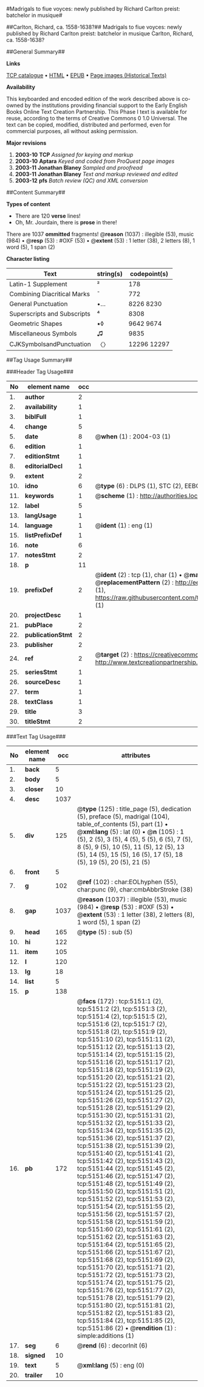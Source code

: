 #Madrigals to fiue voyces: newly published by Richard Carlton preist: batchelor in musique#

##Carlton, Richard, ca. 1558-1638?##
Madrigals to fiue voyces: newly published by Richard Carlton preist: batchelor in musique
Carlton, Richard, ca. 1558-1638?

##General Summary##

**Links**

[TCP catalogue](http://www.ota.ox.ac.uk/tcp/)  • 
[HTML](http://tei.it.ox.ac.uk/tcp/Texts-HTML/free/A17/A17990.html)  • 
[EPUB](http://tei.it.ox.ac.uk/tcp/Texts-EPUB/free/A17/A17990.epub) • 
[Page images (Historical Texts)](https://data.historicaltexts.jisc.ac.uk/view?pubId=eebo-99840627e&pageId=eebo-99840627e-5151-1)

**Availability**

This keyboarded and encoded edition of the
	       work described above is co-owned by the institutions
	       providing financial support to the Early English Books
	       Online Text Creation Partnership. This Phase I text is
	       available for reuse, according to the terms of Creative
	       Commons 0 1.0 Universal. The text can be copied,
	       modified, distributed and performed, even for
	       commercial purposes, all without asking permission.

**Major revisions**

1. __2003-10__ __TCP__ *Assigned for keying and markup*
1. __2003-10__ __Aptara__ *Keyed and coded from ProQuest page images*
1. __2003-11__ __Jonathan Blaney__ *Sampled and proofread*
1. __2003-11__ __Jonathan Blaney__ *Text and markup reviewed and edited*
1. __2003-12__ __pfs__ *Batch review (QC) and XML conversion*

##Content Summary##

**Types of content**

  * There are 120 **verse** lines!
  * Oh, Mr. Jourdain, there is **prose** in there!

There are 1037 **ommitted** fragments! 
 @__reason__ (1037) : illegible (53), music (984)  •  @__resp__ (53) : #OXF (53)  •  @__extent__ (53) : 1 letter (38), 2 letters (8), 1 word (5), 1 span (2)

**Character listing**


|Text|string(s)|codepoint(s)|
|---|---|---|
|Latin-1 Supplement|²|178|
|Combining             Diacritical Marks|̄|772|
|General Punctuation|•…|8226 8230|
|Superscripts             and Subscripts|⁴|8308|
|Geometric Shapes|▪◊|9642 9674|
|Miscellaneous Symbols|♫|9835|
|CJKSymbolsandPunctuation|〈〉|12296 12297|

##Tag Usage Summary##

###Header Tag Usage###

|No|element name|occ|attributes|
|---|---|---|---|
|1.|__author__|2||
|2.|__availability__|1||
|3.|__biblFull__|1||
|4.|__change__|5||
|5.|__date__|8| @__when__ (1) : 2004-03 (1)|
|6.|__edition__|1||
|7.|__editionStmt__|1||
|8.|__editorialDecl__|1||
|9.|__extent__|2||
|10.|__idno__|6| @__type__ (6) : DLPS (1), STC (2), EEBO-CITATION (1), PROQUEST (1), VID (1)|
|11.|__keywords__|1| @__scheme__ (1) : http://authorities.loc.gov/ (1)|
|12.|__label__|5||
|13.|__langUsage__|1||
|14.|__language__|1| @__ident__ (1) : eng (1)|
|15.|__listPrefixDef__|1||
|16.|__note__|6||
|17.|__notesStmt__|2||
|18.|__p__|11||
|19.|__prefixDef__|2| @__ident__ (2) : tcp (1), char (1)  •  @__matchPattern__ (2) : ([0-9\-]+):([0-9IVX]+) (1), (.+) (1)  •  @__replacementPattern__ (2) : http://eebo.chadwyck.com/downloadtiff?vid=$1&page=$2 (1), https://raw.githubusercontent.com/textcreationpartnership/Texts/master/tcpchars.xml#$1 (1)|
|20.|__projectDesc__|1||
|21.|__pubPlace__|2||
|22.|__publicationStmt__|2||
|23.|__publisher__|2||
|24.|__ref__|2| @__target__ (2) : https://creativecommons.org/publicdomain/zero/1.0/ (1), http://www.textcreationpartnership.org/docs/. (1)|
|25.|__seriesStmt__|1||
|26.|__sourceDesc__|1||
|27.|__term__|1||
|28.|__textClass__|1||
|29.|__title__|3||
|30.|__titleStmt__|2||


###Text Tag Usage###

|No|element name|occ|attributes|
|---|---|---|---|
|1.|__back__|5||
|2.|__body__|5||
|3.|__closer__|10||
|4.|__desc__|1037||
|5.|__div__|125| @__type__ (125) : title_page (5), dedication (5), preface (5), madrigal (104), table_of_contents (5), part (1)  •  @__xml:lang__ (5) : lat (0)  •  @__n__ (105) : 1 (5), 2 (5), 3 (5), 4 (5), 5 (5), 6 (5), 7 (5), 8 (5), 9 (5), 10 (5), 11 (5), 12 (5), 13 (5), 14 (5), 15 (5), 16 (5), 17 (5), 18 (5), 19 (5), 20 (5), 21 (5)|
|6.|__front__|5||
|7.|__g__|102| @__ref__ (102) : char:EOLhyphen (55), char:punc (9), char:cmbAbbrStroke (38)|
|8.|__gap__|1037| @__reason__ (1037) : illegible (53), music (984)  •  @__resp__ (53) : #OXF (53)  •  @__extent__ (53) : 1 letter (38), 2 letters (8), 1 word (5), 1 span (2)|
|9.|__head__|165| @__type__ (5) : sub (5)|
|10.|__hi__|122||
|11.|__item__|105||
|12.|__l__|120||
|13.|__lg__|18||
|14.|__list__|5||
|15.|__p__|138||
|16.|__pb__|172| @__facs__ (172) : tcp:5151:1 (2), tcp:5151:2 (2), tcp:5151:3 (2), tcp:5151:4 (2), tcp:5151:5 (2), tcp:5151:6 (2), tcp:5151:7 (2), tcp:5151:8 (2), tcp:5151:9 (2), tcp:5151:10 (2), tcp:5151:11 (2), tcp:5151:12 (2), tcp:5151:13 (2), tcp:5151:14 (2), tcp:5151:15 (2), tcp:5151:16 (2), tcp:5151:17 (2), tcp:5151:18 (2), tcp:5151:19 (2), tcp:5151:20 (2), tcp:5151:21 (2), tcp:5151:22 (2), tcp:5151:23 (2), tcp:5151:24 (2), tcp:5151:25 (2), tcp:5151:26 (2), tcp:5151:27 (2), tcp:5151:28 (2), tcp:5151:29 (2), tcp:5151:30 (2), tcp:5151:31 (2), tcp:5151:32 (2), tcp:5151:33 (2), tcp:5151:34 (2), tcp:5151:35 (2), tcp:5151:36 (2), tcp:5151:37 (2), tcp:5151:38 (2), tcp:5151:39 (2), tcp:5151:40 (2), tcp:5151:41 (2), tcp:5151:42 (2), tcp:5151:43 (2), tcp:5151:44 (2), tcp:5151:45 (2), tcp:5151:46 (2), tcp:5151:47 (2), tcp:5151:48 (2), tcp:5151:49 (2), tcp:5151:50 (2), tcp:5151:51 (2), tcp:5151:52 (2), tcp:5151:53 (2), tcp:5151:54 (2), tcp:5151:55 (2), tcp:5151:56 (2), tcp:5151:57 (2), tcp:5151:58 (2), tcp:5151:59 (2), tcp:5151:60 (2), tcp:5151:61 (2), tcp:5151:62 (2), tcp:5151:63 (2), tcp:5151:64 (2), tcp:5151:65 (2), tcp:5151:66 (2), tcp:5151:67 (2), tcp:5151:68 (2), tcp:5151:69 (2), tcp:5151:70 (2), tcp:5151:71 (2), tcp:5151:72 (2), tcp:5151:73 (2), tcp:5151:74 (2), tcp:5151:75 (2), tcp:5151:76 (2), tcp:5151:77 (2), tcp:5151:78 (2), tcp:5151:79 (2), tcp:5151:80 (2), tcp:5151:81 (2), tcp:5151:82 (2), tcp:5151:83 (2), tcp:5151:84 (2), tcp:5151:85 (2), tcp:5151:86 (2)  •  @__rendition__ (1) : simple:additions (1)|
|17.|__seg__|6| @__rend__ (6) : decorInit (6)|
|18.|__signed__|10||
|19.|__text__|5| @__xml:lang__ (5) : eng (0)|
|20.|__trailer__|10||
